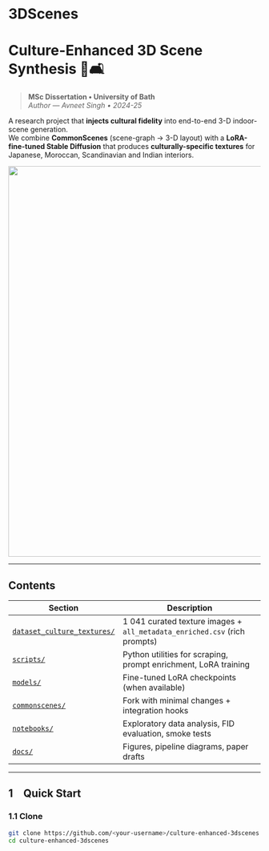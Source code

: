 # 3DScenes

# Culture-Enhanced 3D Scene Synthesis 🏺🛋️

> **MSc Dissertation • University of Bath**  
> *Author — Avneet Singh • 2024-25*

A research project that **injects cultural fidelity** into end-to-end 3-D indoor-scene generation.  
We combine **CommonScenes** (scene-graph → 3-D layout) with a **LoRA-fine-tuned Stable Diffusion** that produces **culturally-specific textures** for Japanese, Moroccan, Scandinavian and Indian interiors.

<p align="center">
  <img src="docs/teaser_pipeline.svg" width="780">
</p>

---

## Contents
| Section | Description |
|---------|-------------|
| [`dataset_culture_textures/`](dataset_culture_textures) | 1 041 curated texture images + `all_metadata_enriched.csv` (rich prompts) |
| [`scripts/`](scripts) | Python utilities for scraping, prompt enrichment, LoRA training |
| [`models/`](models) | Fine-tuned LoRA checkpoints (when available) |
| [`commonscenes/`](commonscenes) | Fork with minimal changes + integration hooks |
| [`notebooks/`](notebooks) | Exploratory data analysis, FID evaluation, smoke tests |
| [`docs/`](docs) | Figures, pipeline diagrams, paper drafts |

---

## 1 Quick Start

### 1.1 Clone

```bash
git clone https://github.com/<your-username>/culture-enhanced-3dscenes.git
cd culture-enhanced-3dscenes

